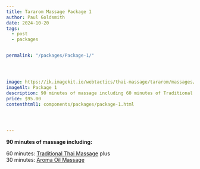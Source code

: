 ```yaml
---
title: Tararom Massage Package 1
author: Paul Goldsmith
date: 2024-10-20
tags: 
  - post
  - packages


permalink: "/packages/Package-1/"




image: https://ik.imagekit.io/webtactics/thai-massage/tararom/massages/Thai-Massage-leg-strech_poKyxx8im.jpg
imageAlt: Package 1
description: 90 minutes of massage including 60 minutes of Traditional Thai Massage plus 30 minutes of Aroma Oil Massage
price: $95.00
contenthtml1: components/packages/package-1.html




---
```


**90 minutes of massage including:**

60 minutes:  [Traditional Thai Massage](https://tararom-thai.netlify.app/treatments/traditional-thai-massage/) plus  
30 minutes:  [Aroma Oil Massage](https://tararom-thai.netlify.app/treatments/traditional-thai-massage/)
